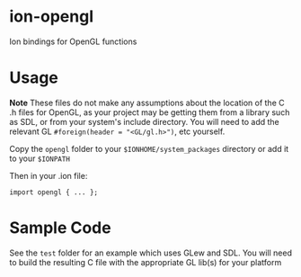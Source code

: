 # ion-opengl
Ion bindings for OpenGL functions

# Usage

**Note** These files do not make any assumptions about the location of the C .h files for OpenGL, as your project may be getting them from a library such as SDL, or from your system's include directory.  You will need to add the relevant GL `#foreign(header = "<GL/gl.h>")`, etc yourself.

Copy the `opengl` folder to your `$IONHOME/system_packages` directory or add it to your `$IONPATH`

Then in your .ion file:

```
import opengl { ... };
```

# Sample Code

See the `test` folder for an example which uses GLew and SDL.
You will need to build the resulting C file with the appropriate GL lib(s) for your platform
